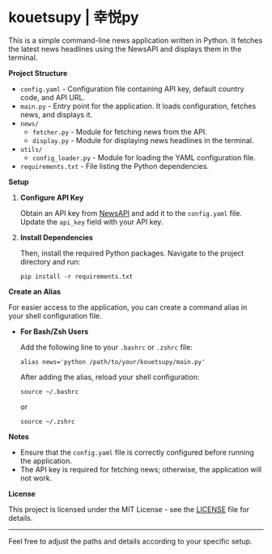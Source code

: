 # kouetsupy | 幸悦py

This is a simple command-line news application written in Python. It fetches the latest news headlines using the NewsAPI and displays them in the terminal. 

**Project Structure**

- `config.yaml` - Configuration file containing API key, default country code, and API URL.
- `main.py` - Entry point for the application. It loads configuration, fetches news, and displays it.
- `news/`
  - `fetcher.py` - Module for fetching news from the API.
  - `display.py` - Module for displaying news headlines in the terminal.
- `utils/`
  - `config_loader.py` - Module for loading the YAML configuration file.
- `requirements.txt` - File listing the Python dependencies.

**Setup**

1. **Configure API Key**

   Obtain an API key from [NewsAPI](https://newsapi.org/) and add it to the `config.yaml` file. Update the `api_key` field with your API key.
   
2. **Install Dependencies**

   Then, install the required Python packages. Navigate to the project directory and run:
   ```
   pip install -r requirements.txt
   ```
   
**Create an Alias**

For easier access to the application, you can create a command alias in your shell configuration file.

- **For Bash/Zsh Users**

  Add the following line to your `.bashrc` or `.zshrc` file:
  ```
  alias news='python /path/to/your/kouetsupy/main.py'
  ```

  After adding the alias, reload your shell configuration:
  ```
  source ~/.bashrc
  ```
  or
  ```
  source ~/.zshrc
  ```

**Notes**

- Ensure that the `config.yaml` file is correctly configured before running the application.
- The API key is required for fetching news; otherwise, the application will not work.

**License**

This project is licensed under the MIT License - see the [LICENSE](LICENSE) file for details.

---

Feel free to adjust the paths and details according to your specific setup.
